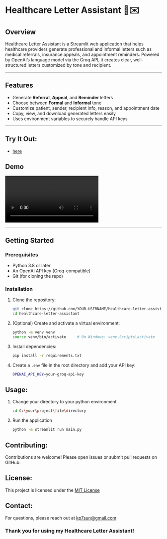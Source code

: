 # Healthcare Letter Assistant 🏥✉️

## Overview

Healthcare Letter Assistant is a Streamlit web application that helps healthcare providers generate professional and informal letters such as medical referrals, insurance appeals, and appointment reminders. Powered by OpenAI’s language model via the Groq API, it creates clear, well-structured letters customized by tone and recipient.

---

## Features

- Generate **Referral**, **Appeal**, and **Reminder** letters
- Choose between **Formal** and **Informal** tone
- Customize patient, sender, recipient info, reason, and appointment date
- Copy, view, and download generated letters easily
- Uses environment variables to securely handle API keys

---

## Try It Out:

- [here](https://healthcare-letter-assistanttabreadme-ov-file-kejgpazgbyot3ttip.streamlit.app/)

## Demo

![Video Demo](./demo/vid.mp4)  

---

## Getting Started

### Prerequisites

- Python 3.8 or later
- An OpenAI API key (Groq-compatible)
- Git (for cloning the repo)

### Installation

1. Clone the repository:

   ```bash
   git clone https://github.com/YOUR-USERNAME/healthcare-letter-assistant.git
   cd healthcare-letter-assistant

2. (Optional) Create and activate a virtual environment:

   ```bash
   python -m venv venv
   source venv/bin/activate     # On Windows: venv\Scripts\activate

3. Install dependencies:

   ```bash
   pip install -r requirements.txt
   
4. Create a `.env` file in the root directory and add your API key:

   ```bash
   OPENAI_API_KEY=your-groq-api-key
## Usage:
1. Change your directory to your python environment

   ```bash
   cd C:\your\project\file\directory
2. Run the application

   ```bash
   python -m streamlit run main.py
## Contributing:
Contributions are welcome! Please open issues or submit pull requests on GitHub.
## License:
This project is licensed under the [MIT License](https://opensource.org/license/mit)
## Contact:
For questions, please reach out at kp7sun@gmail.com

### Thank you for using my Healthcare Letter Assistant!
